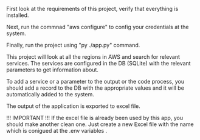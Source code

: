First look at the requirements of this project, verify that everything is installed.

Next, run the commnad "aws configure" to config your credentials at the system.

Finally, run the project using "py ./app.py" command.

This project will look at all the regions in AWS and search for relevant services.
The services are configured in the DB (SQLite) with the relevant parameters to get information about.

To add a service or a parameter to the output or the code process, you should
add a record to the DB with the appropriate values and it will be automatically added to the system.

The output of the application is exported to excel file.

!!! IMPORTANT !!!
If the excel file is already been used by this app, you should make another clean one.
Just create a new Excel file with the name which is conigued at the .env variables .
